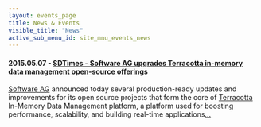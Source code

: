 ```yaml
---
layout: events_page
title: News & Events
visible_title: "News"
active_sub_menu_id: site_mnu_events_news
---
```


#### 2015.05.07 - [SDTimes - Software AG upgrades Terracotta in-memory data management open-source offerings](http://sdtimes.com/software-ag-upgrades-terracotta-in-memory-data-management-open-source-offerings/#ixzz3lNUGIcp2)
[Software AG](http://www.softwareag.com) announced today several production-ready updates and improvements for its open source projects that form the core of [Terracotta](http://www.terracotta.org) In-Memory Data Management platform, a platform used for boosting performance, scalability, and building real-time applications[...](http://sdtimes.com/software-ag-upgrades-terracotta-in-memory-data-management-open-source-offerings/#ixzz3lNUGIcp2)
